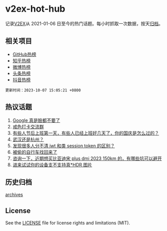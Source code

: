 # v2ex-hot-hub

 记录[V2EX](https://www.v2ex.com/)从 2021-01-06 日至今的热门话题。每小时抓取一次数据，按天[归档](archives)。
 
 ## 相关项目

- [GitHub热榜](https://github.com/lonnyzhang423/github-hot-hub)
- [知乎热榜](https://github.com/lonnyzhang423/zhihu-hot-hub)
- [微博热榜](https://github.com/lonnyzhang423/weibo-hot-hub)
- [头条热榜](https://github.com/lonnyzhang423/toutiao-hot-hub)
- [抖音热榜](https://github.com/lonnyzhang423/douyin-hot-hub)


 `更新时间：2023-10-07 15:05:21 +0800`

## 热议话题

1. [Google 真是臉都不要了](https://www.v2ex.com/t/979388)
1. [戒色打卡交流群](https://www.v2ex.com/t/979221)
1. [有些人节后上班第一天，有些人已经上班好几天了，你的国庆是怎么过的？](https://www.v2ex.com/t/979342)
1. [武汉还是杭州？](https://www.v2ex.com/t/979358)
1. [发现很多人分不清 jwt 和类 session token 的区别？](https://www.v2ex.com/t/979326)
1. [被偷的自行车找回来了](https://www.v2ex.com/t/979431)
1. [咨询一下，近期想买比亚迪宋 plus dmi 2023 150km 的，有哪些坑可以避开](https://www.v2ex.com/t/979379)
1. [进来试试你的设备支不支持真*HDR 图片](https://www.v2ex.com/t/979304)

## 历史归档

[archives](archives)

## License

See the [LICENSE](LICENSE) file for license rights and limitations (MIT).
